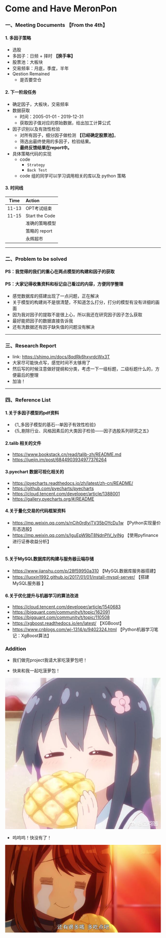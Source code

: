 # Come and Have MeronPon


### 一、Meeting Documents 【From the 4th】
#### 1. 多因子策略
  * 选股
  * 多因子：日频 + 择时 **【换手率】**
  * 股票池：大板块
  * 交易频率：月底，季度，半年
  * Qestion Remained
    * 是否要空仓

#### 2. 下一阶段任务
  * 确定因子，大板块，交易频率
  * 数据获取
    * 时间：2005-01-01 - 2019-12-31
    * 获取因子值对应的原始数据，给出加工计算公式
  * 因子识别以及有效性检验
    * 对所有因子，细分因子做检测 **【已经确定股票池】**。
    * 筛选出最终使用的多因子，检验结果。
    * **最终反馈结果在report中。**
  * 具体策略代码的实现
    * code 
      * `Strategy`
      * `Back Test`
    * code 组的同学可以学习调用相关的库以及 python 策略

#### 3. 时间线

| Time | Action |
| :-: | :-- |
| 11-13 | OPT考试结束 |
| 11-15 | Start the Code 
| | 准确的策略模型 |
| | 策略的 report |
| | 永辉超市 |


-----------------------------------------------

### 二、Problem to be solved

#### PS：我觉得的我们的重心在两点模型的构建和因子的获取
#### PS：大家记得收集资料和标记自己看过的内容，方便同学整理

* 感觉数据库的搭建出现了一点问题，正在解决
* 关于模型的构建尚不是很清楚，不知道怎么打分，打分的模型有没有详细的画面
* 因为我对因子的提取不是很上心，所以我还在研究因子因子怎么获取
* 最好能把因子的数据直接告诉我
* 还有洗数据还有因子缺失值的问题没有解决


-----------------------------------------------

### 三、Research Report

* link: https://shimo.im/docs/8qdRk6hxyrdcWx3T
* 大家尽可能快点写，感觉时间不太够用了
* 然后写的时候注意做好提纲和分类，考虑一下一级标题，二级标题什么的，方便最后的整理
* 加油！

-----------------------------------------------


### 四、Reference List

#### 1.关于多因子模型的pdf资料
* 《1_多因子模型的基石--单因子有效性检验》
* 《5_剔除行业、风格因素后的大类因子检验——因子选股系列研究之五》


#### 2.talib 相关的文件
* https://www.bookstack.cn/read/talib-zh/README.md
* https://juejin.im/post/6844903934977376264

#### 3.pyechart 数据可视化相关的
* https://pyecharts.readthedocs.io/zh/latest/zh-cn/README/
* https://github.com/pyecharts/pyecharts
* https://cloud.tencent.com/developer/article/1388001
* https://gallery.pyecharts.org/#/README

#### 4.关于量化交易的代码框架资料
* https://mp.weixin.qq.com/s/nCih0rdlyjTV35bOYcDu1w 【Python实现量价形态选股】
* https://mp.weixin.qq.com/s/IguEpW9bT8NdnPIV_IyINg 【使用pyfinance进行证券收益分析】
* 

#### 5.关于MySQL数据库的构建与服务器云端存储
* https://www.jianshu.com/p/28f59950a310 【MySQL数据库服务器搭建】
* https://luoxin1992.github.io/2017/01/01/install-mysql-server/ 【搭建MySQL服务器
】

#### 6.关于优化提升与机器学习的算法改进
* https://cloud.tencent.com/developer/article/1540683
* https://bigquant.com/community/t/topic/162091
* https://bigquant.com/community/t/topic/110508
* https://xgboost.readthedocs.io/en/latest/ 【XGBoost】
* https://www.cnblogs.com/wj-1314/p/9402324.html 【Python机器学习笔记：XgBoost算法】

### Addition
* 我们做完project我请大家吃菠萝包吧！

* 快来和我一起吃菠萝包！  

![Image text](Plots_of_Daniel/113e20008e27ed68ff9c6.jpeg)

* 呜呜呜！快没有了！  

![Image text](Plots_of_Daniel/e4fe06b2d63a4140acc0fa38ee263a0b.jpeg)
